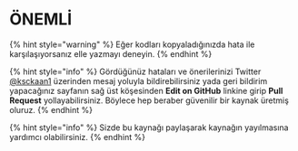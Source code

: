 # ÖNEMLİ

{% hint style="warning" %}
Eğer kodları kopyaladığınızda hata ile karşılaşıyorsanız elle yazmayı deneyin.
{% endhint %}

{% hint style="info" %}
Gördüğünüz hataları ve önerilerinizi Twitter [@ksckaan1](http://twitter.com/ksckaan1) üzerinden mesaj yoluyla bildirebilirsiniz yada geri bildirim yapacağınız sayfanın sağ üst köşesinden **Edit on GitHub** linkine girip **Pull Request** yollayabilirsiniz. Böylece hep beraber güvenilir bir kaynak üretmiş oluruz.
{% endhint %}

{% hint style="info" %}
Sizde bu kaynağı paylaşarak kaynağın yayılmasına yardımcı olabilirsiniz.
{% endhint %}
